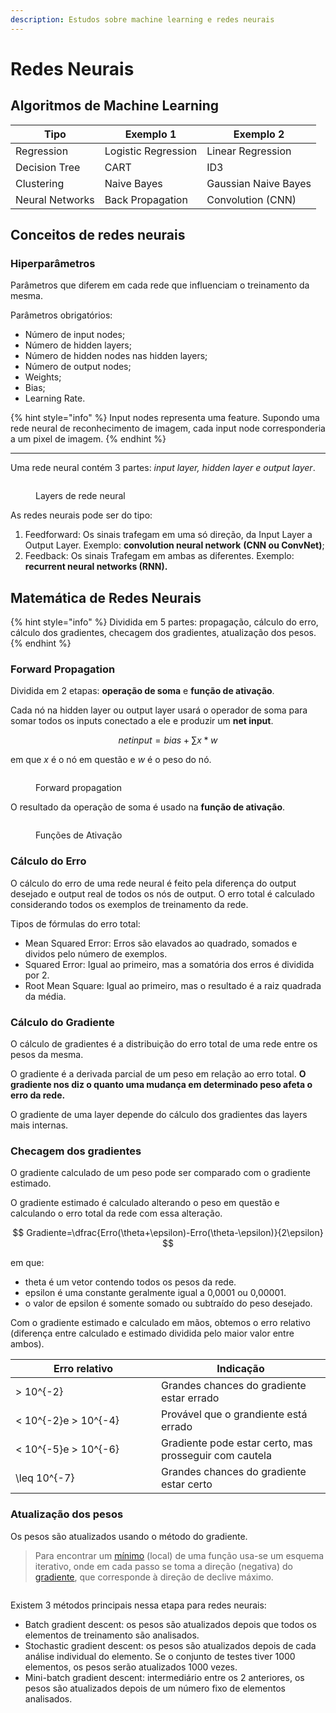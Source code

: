 ```yaml
---
description: Estudos sobre machine learning e redes neurais
---
```


# Redes Neurais

## Algoritmos de Machine Learning

| Tipo            | Exemplo 1           | Exemplo 2            |
| --------------- | ------------------- | -------------------- |
| Regression      | Logistic Regression | Linear Regression    |
| Decision Tree   | CART                | ID3                  |
| Clustering      | Naive Bayes         | Gaussian Naive Bayes |
| Neural Networks | Back Propagation    | Convolution (CNN)    |

## Conceitos de redes neurais

### Hiperparâmetros

Parâmetros que diferem em cada rede que influenciam o treinamento da mesma.

Parâmetros obrigatórios:

* Número de input nodes;
* Número de hidden layers;
* Número de hidden nodes nas hidden layers;
* Número de output nodes;
* Weights;
* Bias;
* Learning Rate.

{% hint style="info" %}
Input nodes representa uma feature. Supondo uma rede neural de reconhecimento de imagem, cada input node corresponderia a um pixel de imagem.
{% endhint %}

***

Uma rede neural contém 3 partes: _input layer, hidden layer e output layer_.

<figure><img src="../.gitbook/assets/image (2).png" alt=""><figcaption><p>Layers de rede neural</p></figcaption></figure>

As redes neurais pode ser do tipo:

1. Feedforward: Os sinais trafegam em uma só direção, da Input Layer a Output Layer. Exemplo: **convolution neural network** **(CNN ou ConvNet)**;
2. Feedback: Os sinais Trafegam em ambas as diferentes. Exemplo: **recurrent neural networks (RNN).**

## Matemática de Redes Neurais

{% hint style="info" %}
Dividida em 5 partes: propagação, cálculo do erro, cálculo dos gradientes, checagem dos gradientes, atualização dos pesos.
{% endhint %}

### Forward Propagation

Dividida em 2 etapas: **operação de soma** e **função de ativação**.

Cada nó na hidden layer ou output layer usará o operador de soma para somar todos os inputs conectado a ele e produzir um **net input**.

$$
netinput=bias+\sum x*w
$$

em que _x_ é o nó em questão e _w_ é o peso do nó.

<figure><img src="../.gitbook/assets/image (2) (1).png" alt=""><figcaption><p>Forward propagation</p></figcaption></figure>

O resultado da operação de soma é usado na **função de ativação**.

<figure><img src="../.gitbook/assets/image (1) (1).png" alt=""><figcaption><p>Funções de Ativação</p></figcaption></figure>

### Cálculo do Erro

O cálculo do erro de uma rede neural é feito pela diferença do output desejado e output real de todos os nós de output. O erro total é calculado considerando todos os exemplos de treinamento da rede.

Tipos de fórmulas do erro total:

* Mean Squared Error: Erros são elavados ao quadrado, somados e dividos pelo número de exemplos.
* Squared Error: Igual ao primeiro, mas a somatória dos erros é dividida por 2.
* Root Mean Square: Igual ao primeiro, mas o resultado é a raiz quadrada da média.

### Cálculo do Gradiente

O cálculo de gradientes é a distribuição do erro total de uma rede entre os pesos da mesma.

O gradiente é a derivada parcial de um peso em relação ao erro total. **O gradiente nos diz o quanto uma mudança em determinado peso afeta o erro da rede.**

O gradiente de uma layer depende do cálculo dos gradientes das layers mais internas.

### Checagem dos gradientes

O gradiente calculado de um peso pode ser comparado com o gradiente estimado.

O gradiente estimado é calculado alterando o peso em questão e calculando o erro total da rede com essa alteração.

$$
Gradiente=\dfrac{Erro(\theta+\epsilon)-Erro(\theta-\epsilon)}{2\epsilon}
$$

em que:

* theta é um vetor contendo todos os pesos da rede.
* epsilon é uma constante geralmente igual a 0,0001 ou 0,00001.
* o valor de epsilon é somente somado ou subtraído do peso desejado.

Com o gradiente estimado e calculado em mãos, obtemos o erro relativo (diferença entre calculado e estimado dividida pelo maior valor entre ambos).

<table><thead><tr><th width="217">Erro relativo</th><th>Indicação</th></tr></thead><tbody><tr><td><span class="math">> 10^{-2}</span></td><td>Grandes chances do gradiente estar errado</td></tr><tr><td><span class="math">&#x3C; 10^{-2}</span>e <span class="math">> 10^{-4}</span></td><td>Provável que o grandiente está errado</td></tr><tr><td><span class="math">&#x3C; 10^{-5}</span>e <span class="math">> 10^{-6}</span></td><td>Gradiente pode estar certo, mas prosseguir com cautela</td></tr><tr><td><span class="math">\leq 10^{-7}</span></td><td>Grandes chances do gradiente estar certo</td></tr></tbody></table>

### Atualização dos pesos

Os pesos são atualizados usando o método do gradiente.

> Para encontrar um [mínimo](https://pt.wikipedia.org/wiki/M%C3%ADnimo) (local) de uma função usa-se um esquema iterativo, onde em cada passo se toma a direção (negativa) do [gradiente](https://pt.wikipedia.org/wiki/Gradiente), que corresponde à direção de declive máximo.

<figure><img src="../.gitbook/assets/image.png" alt=""><figcaption></figcaption></figure>

Existem 3 métodos principais nessa etapa para redes neurais:

* Batch gradient descent: os pesos são atualizados depois que todos os elementos de treinamento são analisados.
* Stochastic gradient descent: os pesos são atualizados depois de cada análise individual do elemento. Se o conjunto de testes tiver 1000 elementos, os pesos serão atualizados 1000 vezes.
* Mini-batch gradient descent: intermediário entre os 2 anteriores, os pesos são atualizados depois de um número fixo de elementos analisados.
